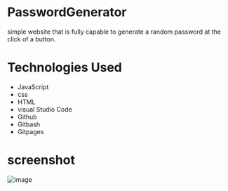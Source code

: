 # PasswordGenerator 
simple website that is fully capable to generate a random password at the click of a button. 

# Technologies Used 
* JavaScript
* css
* HTML
* visual Studio Code
* Github
* Gitbash
* Gitpages
# screenshot
![image](https://user-images.githubusercontent.com/84750526/124395630-615a3500-dcc2-11eb-8509-52a2e729cabc.png)
